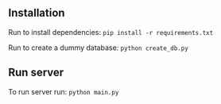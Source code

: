 ## Installation

Run to install dependencies:
`pip install -r requirements.txt`

Run to create a dummy database:
`python create_db.py`

## Run server

To run server run:
`python main.py`
